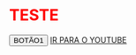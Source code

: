 <html>
<body>
<h1 style= "color:red">
TESTE  
</h1><button onclick = "main()" > BOTÃO1 </button>
<a href="https://youtube.com"> IR PARA O YOUTUBE </a>
<script>
function main(){

window.alert("pagina criada com sucesso")

}
</script>
</body>

</html>
